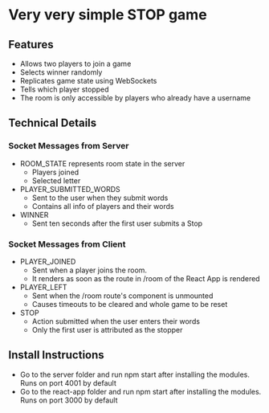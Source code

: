 # Very very simple STOP game

## Features

- Allows two players to join a game
- Selects winner randomly
- Replicates game state using WebSockets
- Tells which player stopped
- The room is only accessible by players who already have a username

## Technical Details

### Socket Messages from Server

- ROOM_STATE represents room state in the server
  - Players joined
  - Selected letter
- PLAYER_SUBMITTED_WORDS
  - Sent to the user when they submit words
  - Contains all info of players and their words
- WINNER
  - Sent ten seconds after the first user submits a Stop

### Socket Messages from Client

- PLAYER_JOINED
  - Sent when a player joins the room.
  - It renders as soon as the route in /room of the React App is rendered
- PLAYER_LEFT
  - Sent when the /room route's component is unmounted
  - Causes timeouts to be cleared and whole game to be reset
- STOP
  - Action submitted when the user enters their words
  - Only the first user is attributed as the stopper

## Install Instructions

- Go to the server folder and run npm start after installing the modules. Runs on port 4001 by default
- Go to the react-app folder and run npm start after installing the modules. Runs on port 3000 by default
